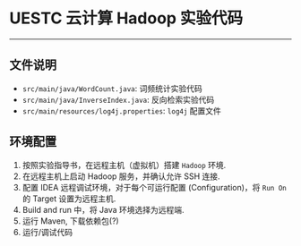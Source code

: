 # UESTC 云计算 Hadoop 实验代码

---

## 文件说明

- `src/main/java/WordCount.java`: 词频统计实验代码
- `src/main/java/InverseIndex.java`: 反向检索实验代码
- `src/main/resources/log4j.properties`: `log4j` 配置文件

## 环境配置

1. 按照实验指导书，在远程主机（虚拟机）搭建 `Hadoop` 环境. 
2. 在远程主机上启动 Hadoop 服务，并确认允许 SSH 连接.
3. 配置 IDEA 远程调试环境，对于每个可运行配置 (Configuration)，将 `Run On` 的 Target 设置为远程主机.
4. Build and run 中，将 Java 环境选择为远程端.
5. 运行 Maven, 下载依赖包(?)
6. 运行/调试代码